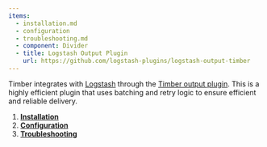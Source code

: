 ```yaml
---
items:
  - installation.md
  - configuration
  - troubleshooting.md
  - component: Divider
  - title: Logstash Output Plugin
    url: https://github.com/logstash-plugins/logstash-output-timber
---
```

Timber integrates with [Logstash](https://www.elastic.co/products/logstash) through the [Timber output plugin](https://github.com/timberio/logstash-output-timber). This is a highly efficient plugin that uses batching and retry logic to ensure efficient and reliable delivery.

1. [**Installation**](installation)
1. [**Configuration**](configuration)
2. [**Troubleshooting**](troubleshooting)
